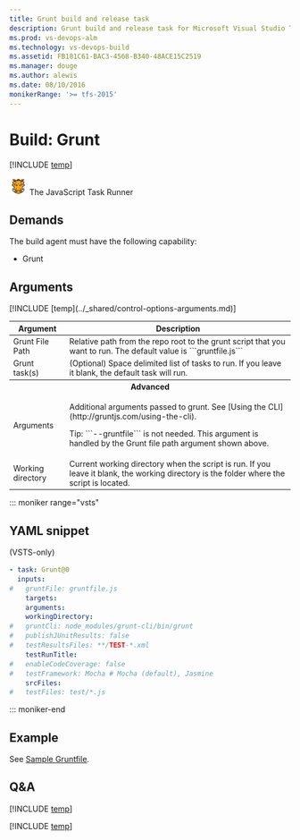 ```yaml
---
title: Grunt build and release task
description: Grunt build and release task for Microsoft Visual Studio Team Services (VSTS) and Microsoft Team Foundation Server (TFS)
ms.prod: vs-devops-alm
ms.technology: vs-devops-build
ms.assetid: FB181C61-BAC3-4568-B340-48ACE15C2519
ms.manager: douge
ms.author: alewis
ms.date: 08/10/2016
monikerRange: '>= tfs-2015'
---
```



# Build: Grunt 
 
[!INCLUDE [temp](../../_shared/version-tfs-2015-update.md)]

![](_img/grunt.png) The JavaScript Task Runner

## Demands

The build agent must have the following capability:

 * Grunt
 
## Arguments

<table>
<thead>
<tr>
<th>Argument</th>
<th>Description</th>
</tr>
</thead>
<tr>
<td>Grunt File Path</td>
<td>Relative path from the repo root to the grunt script that you want to run. The default value is ```gruntfile.js```
</td>
</tr>
<tr>
<td>Grunt task(s)</td>
<td>(Optional) Space delimited list of tasks to run. If you leave it blank, the default task will run.</td>
</tr>
<tr>
<th style="text-align: center" colspan="2">Advanced</th>
</tr>
<tr>
<td>Arguments</td>
<td>
<p>Additional arguments passed to grunt. See [Using the CLI](http://gruntjs.com/using-the-cli).</p><p>Tip: ```--gruntfile``` is not needed. This argument is handled by the Grunt file path argument shown above.</p>
</td>
</tr>
<tr>
<td>Working directory</td>
<td>Current working directory when the script is run.  If you leave it blank, the working directory is the folder where the script is located.</td>
</tr>
[!INCLUDE [temp](../_shared/control-options-arguments.md)]
</table>

::: moniker range="vsts"

## YAML snippet

(VSTS-only)

```YAML
- task: Grunt@0
  inputs:
#   gruntFile: gruntfile.js
    targets:
    arguments:
    workingDirectory:
#   gruntCli: node_modules/grunt-cli/bin/grunt
#   publishJUnitResults: false
#   testResultsFiles: **/TEST-*.xml
    testRunTitle:
#   enableCodeCoverage: false
#   testFramework: Mocha # Mocha (default), Jasmine
    srcFiles:
#   testFiles: test/*.js
```

::: moniker-end

## Example

See [Sample Gruntfile](http://gruntjs.com/sample-gruntfile).

## Q&A
<!-- BEGINSECTION class="md-qanda" -->

[!INCLUDE [temp](../../_shared/qa-agents.md)]

[!INCLUDE [temp](../../_shared/qa-versions.md)]

<!-- ENDSECTION -->
